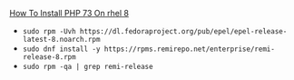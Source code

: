 [How To Install PHP 73 On rhel 8](https://www.itzgeek.com/how-tos/linux/centos-how-tos/how-to-install-php-7-3-on-rhel-8.html)
* `sudo rpm -Uvh https://dl.fedoraproject.org/pub/epel/epel-release-latest-8.noarch.rpm`
* `sudo dnf install -y https://rpms.remirepo.net/enterprise/remi-release-8.rpm`
* `sudo rpm -qa | grep remi-release`
